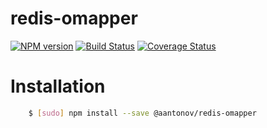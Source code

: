 # redis-omapper

[![NPM version][npm-image]][npm-url] [![Build Status][travis-image]][travis-url] [![Coverage Status][coveralls-image]][coveralls-url]

[npm-image]: https://badge.fury.io/js/%40aantonov%2Fredis-omapper.svg
[npm-url]: https://badge.fury.io/js/%40aantonov%2Fredis-omapper

[travis-image]: https://travis-ci.org/aantonovdevelop/redis-omapper.svg?branch=master
[travis-url]: https://travis-ci.org/aantonovdevelop/redis-omapper

[coveralls-image]: https://coveralls.io/repos/aantonovdevelop/redis-omapper/badge.svg?branch=master&service=github
[coveralls-url]: https://coveralls.io/github/aantonovdevelop/redis-omapper?branch=master

# Installation

```bash
    $ [sudo] npm install --save @aantonov/redis-omapper
```
